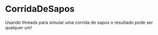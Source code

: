 # CorridaDeSapos

Usando threads para simular uma corrida de sapos o resultado pode ser qualquer um!
